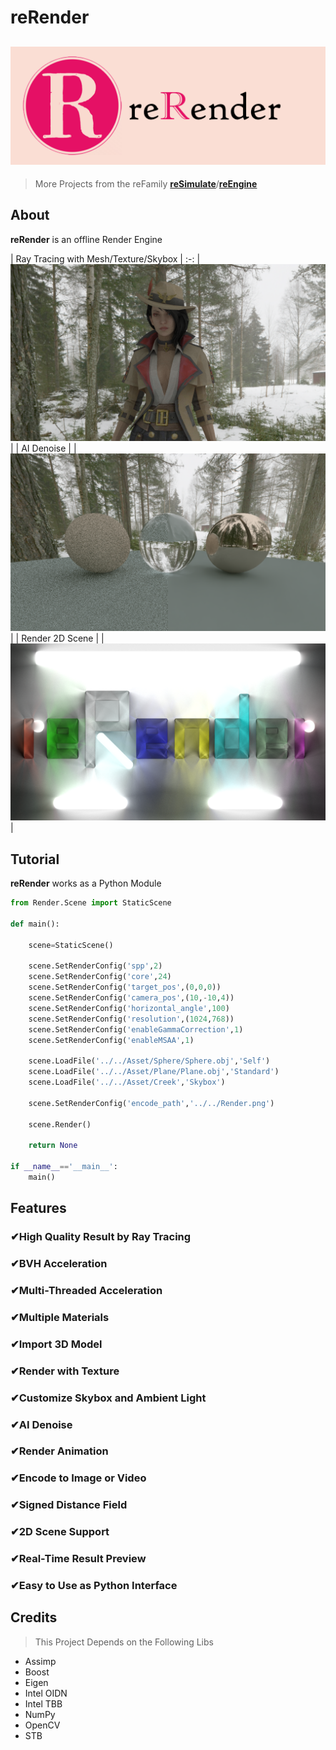 # reRender
![reRender](readMe/reRender.png)
---

> More Projects from the reFamily [**reSimulate**](https://github.com/GZhonghui/reSimulate)/[**reEngine**](https://github.com/GZhonghui/reEngine)

## About
**reRender** is an offline Render Engine

| Ray Tracing with Mesh/Texture/Skybox |
:-:
| ![3D Model](readMe/Res_01_Model.png) |
| AI Denoise |
| ![Denoise](readMe/Res_02_deNoise.png) |
| Render 2D Scene |
| ![2D Scene](readMe/Res_03_2D.png) |

## Tutorial
**reRender** works as a Python Module
```python
from Render.Scene import StaticScene

def main():
    
    scene=StaticScene()

    scene.SetRenderConfig('spp',2)
    scene.SetRenderConfig('core',24)
    scene.SetRenderConfig('target_pos',(0,0,0))
    scene.SetRenderConfig('camera_pos',(10,-10,4))
    scene.SetRenderConfig('horizontal_angle',100)
    scene.SetRenderConfig('resolution',(1024,768))
    scene.SetRenderConfig('enableGammaCorrection',1)
    scene.SetRenderConfig('enableMSAA',1)

    scene.LoadFile('../../Asset/Sphere/Sphere.obj','Self')
    scene.LoadFile('../../Asset/Plane/Plane.obj','Standard')
    scene.LoadFile('../../Asset/Creek','Skybox')

    scene.SetRenderConfig('encode_path','../../Render.png')

    scene.Render()

    return None

if __name__=='__main__':
    main()
```

## Features
### ✔High Quality Result by Ray Tracing
### ✔BVH Acceleration
### ✔Multi-Threaded Acceleration
### ✔Multiple Materials
### ✔Import 3D Model
### ✔Render with Texture
### ✔Customize Skybox and Ambient Light
### ✔AI Denoise
### ✔Render Animation
### ✔Encode to Image or Video
### ✔Signed Distance Field
### ✔2D Scene Support
### ✔Real-Time Result Preview
### ✔Easy to Use as Python Interface

## Credits
> This Project Depends on the Following Libs
* Assimp
* Boost
* Eigen
* Intel OIDN
* Intel TBB
* NumPy
* OpenCV
* STB
